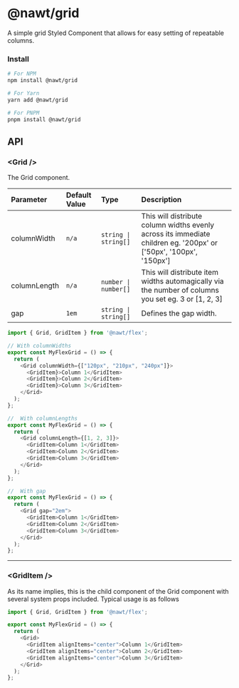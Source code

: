 # @nawt/grid

A simple grid Styled Component that allows for easy setting of repeatable columns.

### **Install**

```sh
# For NPM
npm install @nawt/grid

# For Yarn
yarn add @nawt/grid

# For PNPM
pnpm install @nawt/grid
```

## **API**

### <**Grid** \/>

The Grid component.

| Parameter    | Default Value | Type                 | Description                                                                                                       |
| :----------- | :------------ | :------------------- | :---------------------------------------------------------------------------------------------------------------- |
| columnWidth  | `n/a`         | `string \| string[]` | This will distribute column widths evenly across its immediate children eg. '200px' or ['50px', '100px', '150px'] |
| columnLength | `n/a`         | `number \| number[]` | This will distribute item widths automagically via the number of columns you set eg. 3 or [1, 2, 3]               |
| gap          | `1em`         | `string \| string[]` | Defines the gap width.                                                                                            |

```ts
import { Grid, GridItem } from '@nawt/flex';

// With columnWidths
export const MyFlexGrid = () => {
  return (
    <Grid columnWidth={["120px", "210px", "240px"]}>
      <GridItem}>Column 1</GridItem>
      <GridItem}>Column 2</GridItem>
      <GridItem}>Column 3</GridItem>
    </Grid>
  );
};

//  With columnLengths
export const MyFlexGrid = () => {
  return (
    <Grid columnLength={[1, 2, 3]}>
      <GridItem>Column 1</GridItem>
      <GridItem>Column 2</GridItem>
      <GridItem>Column 3</GridItem>
    </Grid>
  );
};

//  With gap
export const MyFlexGrid = () => {
  return (
    <Grid gap="2em">
      <GridItem>Column 1</GridItem>
      <GridItem>Column 2</GridItem>
      <GridItem>Column 3</GridItem>
    </Grid>
  );
};
```

---

### <**GridItem** \/>

As its name implies, this is the child component of the Grid component with several system props included. Typical usage is as follows

```ts
import { Grid, GridItem } from '@nawt/flex';

export const MyFlexGrid = () => {
  return (
    <Grid>
      <GridItem alignItems="center">Column 1</GridItem>
      <GridItem alignItems="center">Column 2</GridItem>
      <GridItem alignItems="center">Column 3</GridItem>
    </Grid>
  );
};
```
